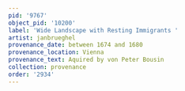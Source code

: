 ```yaml
---
pid: '9767'
object_pid: '10200'
label: 'Wide Landscape with Resting Immigrants '
artist: janbrueghel
provenance_date: between 1674 and 1680
provenance_location: Vienna
provenance_text: Aquired by von Peter Bousin
collection: provenance
order: '2934'
---
```

